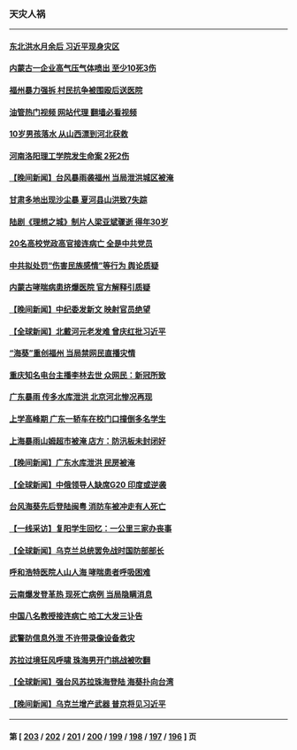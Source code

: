 ### 天灾人祸
---
#### [东北洪水月余后 习近平现身灾区](../../pages/ncid280/n14069228.md?09081245) 
#### [内蒙古一企业高气压气体喷出 至少10死3伤](../../pages/ncid280/n14069270.md?09081245) 
#### [福州暴力强拆 村民抗争被围殴后送医院](../../pages/ncid280/n14068999.md?09081245) 
#### [油管热门视频 网站代理 翻墙必看视频](http://138.2.39.72:81/youtube.html?epic-marker?09081245)
#### [10岁男孩落水 从山西漂到河北获救](../../pages/ncid280/n14068835.md?09081245) 
#### [河南洛阳理工学院发生命案 2死2伤](../../pages/ncid280/n14068779.md?09081245) 
#### [【晚间新闻】台风暴雨袭福州 当局泄洪城区被淹](../../pages/ncid280/n14068310.md?09081245) 
#### [甘肃多地出现沙尘暴 夏河县山洪致7失踪](../../pages/ncid280/n14068506.md?09081245) 
#### [陆剧《理想之城》制片人梁亚斌骤逝 得年30岁](../../pages/ncid280/n14068312.md?09081245) 
#### [20名高校党政高官接连病亡 全是中共党员](../../pages/ncid280/n14068223.md?09081245) 
#### [中共拟处罚“伤害民族感情”等行为 舆论质疑](../../pages/ncid280/n14068110.md?09081245) 
#### [内蒙古哮喘病患挤爆医院 官方解释引质疑](../../pages/ncid280/n14067896.md?09081245) 
#### [【晚间新闻】中纪委发新文 映射官员绝望](../../pages/ncid280/n14068011.md?09081245) 
#### [【全球新闻】北戴河元老发难 曾庆红批习近平](../../pages/ncid280/n14068012.md?09081245) 
#### [“海葵”重创福州 当局禁网民直播灾情](../../pages/ncid280/n14067821.md?09081245) 
#### [重庆知名电台主播李林去世 众网民：新冠所致](../../pages/ncid280/n14067360.md?09081245) 
#### [广东暴雨 传多水库泄洪 北京河北惨况再现](../../pages/ncid280/n14067453.md?09081245) 
#### [上学高峰期 广东一轿车在校门口撞倒多名学生](../../pages/ncid280/n14067387.md?09081245) 
#### [上海暴雨山姆超市被淹 店方：防汛板未封闭好](../../pages/ncid280/n14067349.md?09081245) 
#### [【晚间新闻】广东水库泄洪 民房被淹](../../pages/ncid280/n14067333.md?09081245) 
#### [【全球新闻】中俄领导人缺席G20 印度或逆袭](../../pages/ncid280/n14067334.md?09081245) 
#### [台风海葵先后登陆闽粤 消防车被冲走有人死亡](../../pages/ncid280/n14067158.md?09081245) 
#### [【一线采访】复阳学生回忆：一公里三家办丧事](../../pages/ncid280/n14065898.md?09081245) 
#### [【全球新闻】乌克兰总统罢免战时国防部部长](../../pages/ncid280/n14066738.md?09081245) 
#### [呼和浩特医院人山人海 哮喘患者呼吸困难](../../pages/ncid280/n14066268.md?09081245) 
#### [云南爆发登革热 现死亡病例 当局隐瞒消息](../../pages/ncid280/n14066200.md?09081245) 
#### [中国八名教授接连病亡 哈工大发三讣告](../../pages/ncid280/n14066050.md?09081245) 
#### [武警防信息外泄 不许带录像设备救灾](../../pages/ncid280/n14066025.md?09081245) 
#### [苏拉过境狂风呼啸 珠海男开门挑战被吹翻](../../pages/ncid280/n14065845.md?09081245) 
#### [【全球新闻】强台风苏拉珠海登陆 海葵扑向台湾](../../pages/ncid280/n14065849.md?09081245) 
#### [【晚间新闻】乌克兰增产武器 普京将见习近平](../../pages/ncid280/n14065848.md?09081245) 

---
#### 第 [ [203](./203.md?09081245) / [202](./202.md?09081245) / [201](./201.md?09081245) / [200](./200.md?09081245) / [199](./199.md?09081245) / [198](./198.md?09081245) / [197](./197.md?09081245) / [196](./196.md?09081245) ] 页
